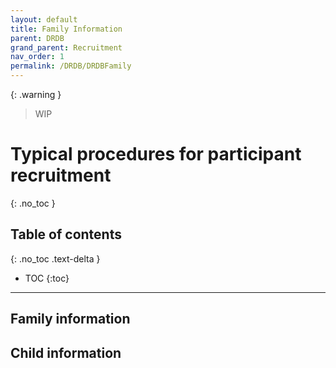 ```yaml
---
layout: default
title: Family Information
parent: DRDB
grand_parent: Recruitment
nav_order: 1
permalink: /DRDB/DRDBFamily
---
```

{: .warning }
> WIP

# Typical procedures for participant recruitment
{: .no_toc }

## Table of contents
{: .no_toc .text-delta }

* TOC
{:toc}

---
## Family information


## Child information